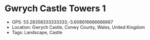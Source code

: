 # Gwrych Castle Towers 1

- GPS: 53.28358333333333,-3.608616666666667
- Location: Gwrych Castle, Conwy County, Wales, United Kingdom
- Tags: Landscape, Castle
